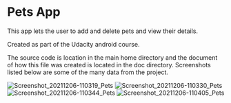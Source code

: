 Pets App
===================================

This app lets the user to add and delete pets and view their details.

Created as part of the Udacity android course.

The source code is location in the main home directory and the document of how this file was created is located in the doc directory. Screenshots listed below are some of the many data from the project.

![Screenshot_20211206-110319_Pets](https://user-images.githubusercontent.com/43653409/144796605-f3db5262-4d27-4c5f-bda4-35f3aba4c6a9.jpg)     ![Screenshot_20211206-110330_Pets](https://user-images.githubusercontent.com/43653409/144796615-c793fdd3-0add-4d96-b6d8-be1ee7733c3e.jpg)     ![Screenshot_20211206-110344_Pets](https://user-images.githubusercontent.com/43653409/144796628-2769f8c1-f887-4733-8bee-0c9e42e922db.jpg)     ![Screenshot_20211206-110405_Pets](https://user-images.githubusercontent.com/43653409/144796636-550cfc03-27ad-4d98-add3-337a4ab315db.jpg)     

